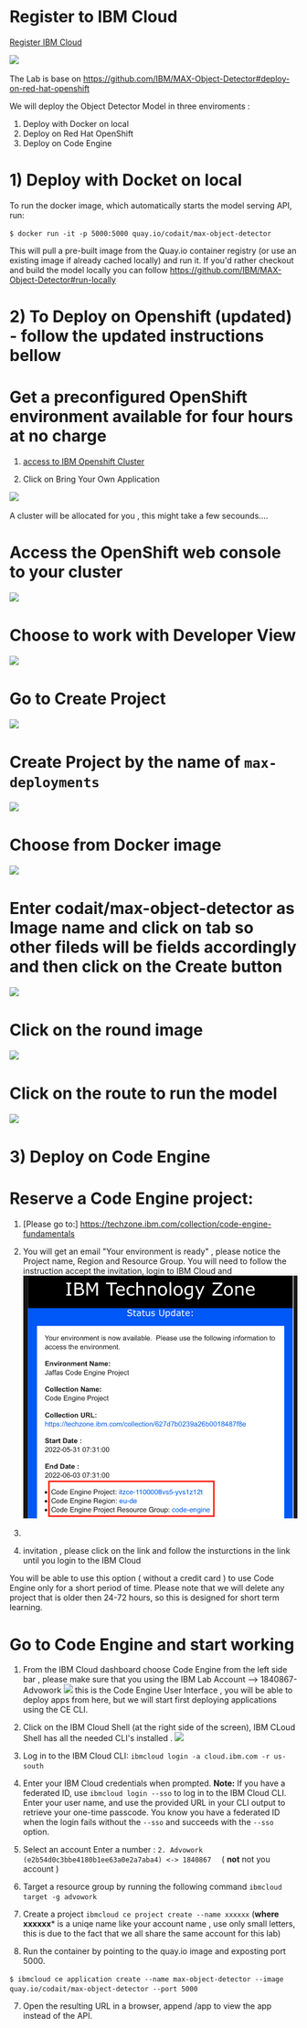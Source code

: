 
# Register to IBM Cloud 

[Register IBM Cloud](https://cloud.ibm.com/registration)

![](README_IMAGES/Register.png)


The Lab is base on https://github.com/IBM/MAX-Object-Detector#deploy-on-red-hat-openshift 

We will deploy the Object Detector Model in three enviroments :
1) Deploy with Docker on local 
2) Deploy on Red Hat OpenShift  
3) Deploy on Code Engine  


# 1) Deploy with Docket on local 

To run the docker image, which automatically starts the model serving API, run:

`$ docker run -it -p 5000:5000 quay.io/codait/max-object-detector`


This will pull a pre-built image from the Quay.io container registry (or use an existing image if already cached locally) and run it. If you'd rather checkout and build the model locally you can follow  https://github.com/IBM/MAX-Object-Detector#run-locally
 


# 2) To Deploy on Openshift (updated)  - follow the updated instructions bellow 

# Get a preconfigured OpenShift environment available for four hours at no charge
1. [access to IBM Openshift  Cluster]( https://developer.ibm.com/openlabs/openshift)

2. Click on Bring Your Own Application    

![](README_IMAGES/BringYourOwn1.png)

A cluster will be allocated for you , this might take a few secounds.... 
<!-- ( optional not part of the workshop  : you may run Lab 1 ,2 ,3 to learn about Openshift ) -->
# Access the OpenShift web console to your cluster 
![](README_IMAGES/GoToOpenshift2.png)
# Choose to work with Developer View
![](README_IMAGES/DeveloperView3.png)
# Go to Create Project
![](README_IMAGES/GoCreateProject.png)
# Create Project by the name of `max-deployments`
![](README_IMAGES/CreateProject.png)
# Choose from Docker image
![](README_IMAGES/FromDocker4.png)
# Enter codait/max-object-detector as Image name and click on tab so other fileds will be fields accordingly and then click on the Create button
![](README_IMAGES/DeployImage.png)
# Click on the round image 
![](README_IMAGES/FindRoute.png)
# Click on the route to run the model 
![](README_IMAGES/ClickOnRoute.png)



# 3) Deploy on Code Engine 

# Reserve a Code Engine project: 
1. [Please go to:] https://techzone.ibm.com/collection/code-engine-fundamentals

2. You will get an email "Your environment is ready" , please notice the Project name, Region and Resource Group. You will need to follow the instruction accept the invitation, login to IBM Cloud and 
![](README_IMAGES/env.png)
3. 
4. invitation , please click on the link and follow the insturctions in the link until you login to the IBM Cloud 
 <!---    2. Click on the "Login in to this" to Login in to the IBM  Cloud (or via https://cloud.ibm.com/) --->

<!---     ![](README_IMAGES/LogIn.png) --->

You will be able to use this option ( without a credit card ) to use Code Engine only for a short period of time. Please note that we will delete  any project that is older then 24-72 hours, so this is designed for short term learning.

# Go to Code Engine and start working 
 
1. From the IBM Cloud dashboard choose Code Engine from the left side bar , please make sure that you using the IBM Lab Account --> 1840867- Advowork 
![](README_IMAGES/GoToCE.png)
this is the Code Engine User Interface , you will be able to deploy apps from here, but we will start first deploying applications using the CE CLI.
2. Click on the  IBM Cloud Shell (at the right side of the screen), IBM CLoud Shell has all the needed CLI's installed .
![](README_IMAGES/gotocli.png)
3. Log in to the IBM Cloud CLI: `ibmcloud login -a cloud.ibm.com -r us-south`
4. Enter your IBM Cloud credentials when prompted.
  **Note:** If you have a federated ID, use `ibmcloud login --sso` to log in to the IBM Cloud CLI. Enter your user name, and use the provided URL in your CLI output to retrieve your one-time passcode. You know you have a federated ID when the login fails without the `--sso` and succeeds with the `--sso` option.
  
3. Select an account Enter a number : `2. Advowork (e2b54d0c3bbe4180b1ee63a0e2a7aba4) <-> 1840867  `  ( **not** not you  account )   
4. Target a resource group by running the following command `ibmcloud target -g advowork`
5. Create a project `ibmcloud ce project create --name xxxxxx` (**where xxxxxx*** is a uniqe name like your account name , use only small letters, this is due to the fact that we all share the same account for this lab)  
6. Run the container by pointing to the quay.io image and exposting port 5000.

`$ ibmcloud ce application create --name max-object-detector --image quay.io/codait/max-object-detector --port 5000`

7. Open the resulting URL in a browser, append /app to view the app instead of the API.






 

 

